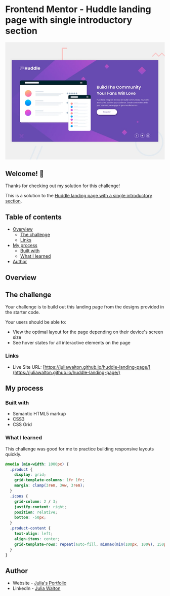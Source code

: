 # Frontend Mentor - Huddle landing page with single introductory section

![Design preview for the Huddle landing page with single introductory section](./design/desktop-preview.jpg)

## Welcome! 👋

Thanks for checking out my solution for this challenge!

This is a solution to the [Huddle landing page with a single introductory section](https://www.frontendmentor.io/challenges/huddle-landing-page-with-a-single-introductory-section-B_2Wvxgi0).

## Table of contents

- [Overview](#overview)
  - [The challenge](#the-challenge)
  - [Links](#links)
- [My process](#my-process)
  - [Built with](#built-with)
  - [What I learned](#what-i-learned)
- [Author](#author)

## Overview

## The challenge

Your challenge is to build out this landing page from the designs provided in the starter code.

Your users should be able to:

- View the optimal layout for the page depending on their device's screen size
- See hover states for all interactive elements on the page

### Links

- Live Site URL: [https://juliawalton.github.io/huddle-landing-page/](https://juliawalton.github.io/huddle-landing-page/)

## My process

### Built with

- Semantic HTML5 markup
- CSS3
- CSS Grid

### What I learned

This challenge was good for me to practice building responsive layouts quickly.

```css
@media (min-width: 1000px) {
  .product {
    display: grid;
    grid-template-columns: 1fr 1fr;
    margin: clamp(3rem, 3vw, 3rem);
  }
  .icons {
    grid-column: 2 / 3;
    justify-content: right;
    position: relative;
    bottom: -50px;
  }
  .product-content {
    text-align: left;
    align-items: center;
    grid-template-rows: repeat(auto-fill, minmax(min(100px, 100%), 150px));
  }
}
```

## Author

- Website - [Julia's Portfolio](https://juliawalton.github.io/portfolio/)
- LinkedIn - [Julia Walton](https://www.linkedin.com/in/juliawalton/)
